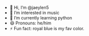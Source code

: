 - 👋 Hi, I’m @jaeylen5
- 👀 I’m interested in music
- 🌱 I’m currently learning python
- 😄 Pronouns: he/him
- ⚡ Fun fact: royal blue is my fav color.

<!---
jaeylen5/jaeylen5 is a ✨ special ✨ repository because its `README.md` (this file) appears on your GitHub profile.
You can click the Preview link to take a look at your changes.
--->
